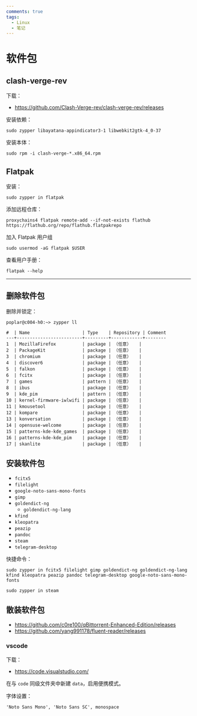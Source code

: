 ```yaml
---
comments: true
tags:
  - Linux
  - 笔记
---
```


# 软件包

## clash-verge-rev

下载：

- <https://github.com/Clash-Verge-rev/clash-verge-rev/releases>

安装依赖：

```
sudo zypper libayatana-appindicator3-1 libwebkit2gtk-4_0-37
```

安装本体：

```
sudo rpm -i clash-verge-*.x86_64.rpm
```

## Flatpak

安装：

```
sudo zypper in flatpak
```

添加远程仓库：

```
proxychains4 flatpak remote-add --if-not-exists flathub https://flathub.org/repo/flathub.flatpakrepo
```

加入 Flatpak 用户组

```
sudo usermod -aG flatpak $USER
```

查看用户手册：

```
flatpak --help
```

----

## 删除软件包

删除并锁定：

```
poplar@c004-h0:~> zypper ll

#  | Name                    | Type    | Repository | Comment
---+-------------------------+---------+------------+--------
1  | MozillaFirefox          | package | （任意）   | 
2  | PackageKit              | package | （任意）   | 
3  | chromium                | package | （任意）   | 
4  | discover6               | package | （任意）   | 
5  | falkon                  | package | （任意）   | 
6  | fcitx                   | package | （任意）   | 
7  | games                   | pattern | （任意）   | 
8  | ibus                    | package | （任意）   | 
9  | kde_pim                 | pattern | （任意）   | 
10 | kernel-firmware-iwlwifi | package | （任意）   | 
11 | kmousetool              | package | （任意）   | 
12 | kompare                 | package | （任意）   | 
13 | konversation            | package | （任意）   | 
14 | opensuse-welcome        | package | （任意）   | 
15 | patterns-kde-kde_games  | package | （任意）   | 
16 | patterns-kde-kde_pim    | package | （任意）   | 
17 | skanlite                | package | （任意）   |
```

## 安装软件包

- `fcitx5`
- `filelight`
- `google-noto-sans-mono-fonts`
- `gimp`
- `goldendict-ng`
  - `goldendict-ng-lang`
- `kfind`
- `kleopatra`
- `peazip`
- `pandoc`
- `steam`
- `telegram-desktop`

快捷命令：

```
sudo zypper in fcitx5 filelight gimp goldendict-ng goldendict-ng-lang kfind kleopatra peazip pandoc telegram-desktop google-noto-sans-mono-fonts
```
```
sudo zypper in steam
```

## 散装软件包

- <https://github.com/c0re100/qBittorrent-Enhanced-Edition/releases>
- <https://github.com/yang991178/fluent-reader/releases>

### vscode

下载：

- <https://code.visualstudio.com/>

在与 `code` 同级文件夹中新建 `data`，启用便携模式。

字体设置：

```
'Noto Sans Mono', 'Noto Sans SC', monospace
```